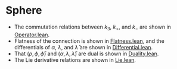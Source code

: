 # Sphere

- The commutation relations between $k_3$, $k_+$, and $k_-$ are shown in [Operator.lean](./Sphere/Operator.lean).
- Flatness of the connection is shown in [Flatness.lean](./Sphere/Flatness.lean), and the differentials of $\alpha$, $\lambda$, and $\bar{\lambda}$ are shown in [Differential.lean](./Sphere/Differential.lean).
- That $(\rho, \phi, \bar{\phi})$ and $(\alpha, \lambda, \bar{\lambda})$ are dual is shown in [Duality.lean](./Sphere/Duality.lean).
- The Lie derivative relations are shown in [Lie.lean](./Sphere/Lie.lean).